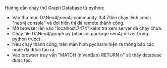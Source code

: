 ﻿Hướng dẫn chạy thử Graph Database từ python:

- Vào thư mục D:\Neo4j\neo4j-community-3.4.7\bin chạy lệnh cmd : "neo4j console" và đợi hiển thị đã remote thành công.
- Mở browser lên vào "localhost:7474" kiểm tra xem server đã chạy chưa.
- Chạy file D:\Neo4j\graph.py (phải cài package neo4j-driver trong python trước).
- Nếu chạy thành công, trên màn hình pycharm hiện ra thông báo các node đã được tạo ra.
- Vào browser truy vấn "MATCH (n:VanBan) RETURN n" sẽ thấy database được tạo.